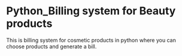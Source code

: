 # Python_Billing system for Beauty products
This is billing system for cosmetic products in python where you can choose products and generate a bill.
